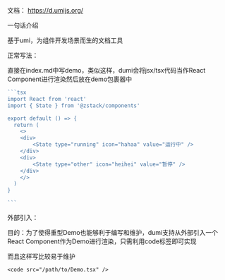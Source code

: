 文档： https://d.umijs.org/ 

一句话介绍

基于umi，为组件开发场景而生的文档工具



正常写法：

直接在index.md中写demo，类似这样，dumi会将jsx/tsx代码当作React Component进行渲染然后放在demo包裹器中

~~~ts
```tsx
import React from 'react'
import { State } from '@zstack/components'

export default () => {
  return (
    <>
    <div>
        <State type="running" icon="hahaa" value="运行中" />
    </div>
    <div>
        <State type="other" icon="heihei" value="暂停" />
    </div>
    </>
  )
}

```
~~~



外部引入：

目的：为了使得重型Demo也能够利于编写和维护，dumi支持从外部引入一个React Component作为Demo进行渲染，只需利用code标签即可实现

而且这样写比较易于维护

```
<code src="/path/to/Demo.tsx" />
```

